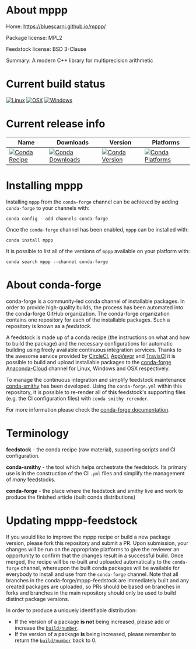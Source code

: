 About mppp
==========

Home: https://bluescarni.github.io/mppp/

Package license: MPL2

Feedstock license: BSD 3-Clause

Summary: A modern C++ library for multiprecision arithmetic



Current build status
====================

[![Linux](https://img.shields.io/circleci/project/github/conda-forge/mppp-feedstock/master.svg?label=Linux)](https://circleci.com/gh/conda-forge/mppp-feedstock)
[![OSX](https://img.shields.io/travis/conda-forge/mppp-feedstock/master.svg?label=macOS)](https://travis-ci.org/conda-forge/mppp-feedstock)
[![Windows](https://img.shields.io/appveyor/ci/conda-forge/mppp-feedstock/master.svg?label=Windows)](https://ci.appveyor.com/project/conda-forge/mppp-feedstock/branch/master)

Current release info
====================

| Name | Downloads | Version | Platforms |
| --- | --- | --- | --- |
| [![Conda Recipe](https://img.shields.io/badge/recipe-mppp-green.svg)](https://anaconda.org/conda-forge/mppp) | [![Conda Downloads](https://img.shields.io/conda/dn/conda-forge/mppp.svg)](https://anaconda.org/conda-forge/mppp) | [![Conda Version](https://img.shields.io/conda/vn/conda-forge/mppp.svg)](https://anaconda.org/conda-forge/mppp) | [![Conda Platforms](https://img.shields.io/conda/pn/conda-forge/mppp.svg)](https://anaconda.org/conda-forge/mppp) |

Installing mppp
===============

Installing `mppp` from the `conda-forge` channel can be achieved by adding `conda-forge` to your channels with:

```
conda config --add channels conda-forge
```

Once the `conda-forge` channel has been enabled, `mppp` can be installed with:

```
conda install mppp
```

It is possible to list all of the versions of `mppp` available on your platform with:

```
conda search mppp --channel conda-forge
```


About conda-forge
=================

conda-forge is a community-led conda channel of installable packages.
In order to provide high-quality builds, the process has been automated into the
conda-forge GitHub organization. The conda-forge organization contains one repository
for each of the installable packages. Such a repository is known as a *feedstock*.

A feedstock is made up of a conda recipe (the instructions on what and how to build
the package) and the necessary configurations for automatic building using freely
available continuous integration services. Thanks to the awesome service provided by
[CircleCI](https://circleci.com/), [AppVeyor](https://www.appveyor.com/)
and [TravisCI](https://travis-ci.org/) it is possible to build and upload installable
packages to the [conda-forge](https://anaconda.org/conda-forge)
[Anaconda-Cloud](https://anaconda.org/) channel for Linux, Windows and OSX respectively.

To manage the continuous integration and simplify feedstock maintenance
[conda-smithy](https://github.com/conda-forge/conda-smithy) has been developed.
Using the ``conda-forge.yml`` within this repository, it is possible to re-render all of
this feedstock's supporting files (e.g. the CI configuration files) with ``conda smithy rerender``.

For more information please check the [conda-forge documentation](https://conda-forge.org/docs/).

Terminology
===========

**feedstock** - the conda recipe (raw material), supporting scripts and CI configuration.

**conda-smithy** - the tool which helps orchestrate the feedstock.
                   Its primary use is in the construction of the CI ``.yml`` files
                   and simplify the management of *many* feedstocks.

**conda-forge** - the place where the feedstock and smithy live and work to
                  produce the finished article (built conda distributions)


Updating mppp-feedstock
=======================

If you would like to improve the mppp recipe or build a new
package version, please fork this repository and submit a PR. Upon submission,
your changes will be run on the appropriate platforms to give the reviewer an
opportunity to confirm that the changes result in a successful build. Once
merged, the recipe will be re-built and uploaded automatically to the
`conda-forge` channel, whereupon the built conda packages will be available for
everybody to install and use from the `conda-forge` channel.
Note that all branches in the conda-forge/mppp-feedstock are
immediately built and any created packages are uploaded, so PRs should be based
on branches in forks and branches in the main repository should only be used to
build distinct package versions.

In order to produce a uniquely identifiable distribution:
 * If the version of a package **is not** being increased, please add or increase
   the [``build/number``](https://conda.io/docs/user-guide/tasks/build-packages/define-metadata.html#build-number-and-string).
 * If the version of a package **is** being increased, please remember to return
   the [``build/number``](https://conda.io/docs/user-guide/tasks/build-packages/define-metadata.html#build-number-and-string)
   back to 0.
